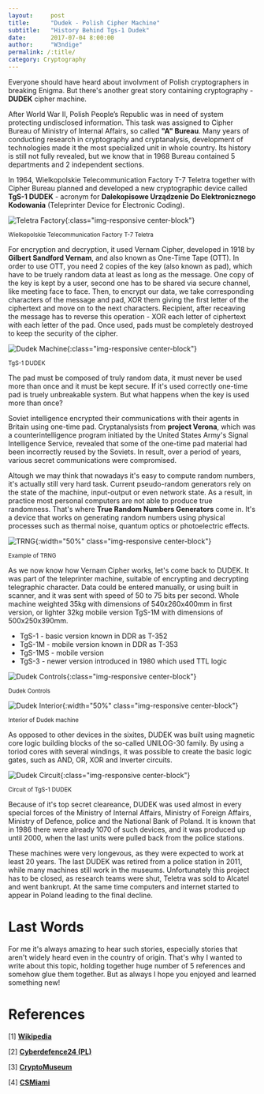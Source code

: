 ```yaml
---
layout:     post
title:      "Dudek - Polish Cipher Machine"
subtitle:   "History Behind Tgs-1 Dudek"
date:       2017-07-04 8:00:00
author:     "W3ndige"
permalink: /:title/
category: Cryptography
---
```


<p>Everyone should have heard about involvment of Polish cryptographers in breaking Enigma. But there's another great story containing cryptography - <b>DUDEK</b> cipher machine. </p>

<p>After World War II, Polish People’s Republic was in need of system protecting undisclosed information. This task was assigned to Cipher Bureau of Ministry of Internal Affairs, so called <b>"A" Bureau</b>. Many years of conducting research in cryptography and cryptanalysis, development of technologies made it the most specialized unit in whole country. Its history is still not fully revealed, but we know that in 1968 Bureau contained 5 departments and 2 independent sections. </p>

<p>In 1964, Wielkopolskie Telecommunication Factory T-7 Teletra together with Cipher Bureau planned and developed a new cryptographic device called <b>TgS-1 DUDEK</b> - acronym for <b>Dalekopisowe Urządzenie Do Elektronicznego Kodowania</b> (Teleprinter Device for Electronic Coding). </p>

![Teletra Factory](/img/dudek-crypto/teletra.jpg){:class="img-responsive center-block"}
<p class="text-center"><small> Wielkopolskie Telecommunication Factory T-7 Teletra</small></p>

<p>For encryption and decryption, it used Vernam Cipher, developed in 1918 by <b>Gilbert Sandford Vernam</b>, and also known as One-Time Tape (OTT). In order to use OTT, you need 2 copies of the key (also known as pad), which have to be truely random data at least as long as the message. One copy of the key is kept by a user, second one has to be shared via secure channel, like meeting face to face. Then, to encrypt our data, we take corresponding characters of the message and pad, XOR them giving the first letter of the ciphertext and move on to the next characters. Recipient, after receaving the message has to reverse this operation - XOR each letter of ciphertext with each letter of the pad. Once used, pads must be completely destroyed to keep the security of the cipher. </p>

![Dudek Machine](/img/dudek-crypto/dudek-machine.jpg){:class="img-responsive center-block"}
<p class="text-center"><small>TgS-1 DUDEK</small></p>

<p>The pad must be composed of truly random data, it must never be used more than once and it must be kept secure. If it's used correctly one-time pad is truely unbreakable system. But what happens when the key is used more than once?</p>

<p>Soviet intelligence encrypted their communications with their agents in Britain using one-time pad. Cryptanalysists from <b>project Verona</b>, which was a counterintelligence program initiated by the United States Army's Signal Intelligence Service, revealed that some of the one-time pad material had been incorrectly reused by the Soviets. In result, over a period of years, various secret communications were compromised. </p>

<p>Altough we may think that nowadays it's easy to compute random numbers, it's actually still very hard task. Current pseudo-random generators rely on the state of the machine, input-output or even network state. As a result, in practice most personal computers are not able to produce true randomness. That's where <b>True Random Numbers Generators</b> come in. It's a device that works on generating random numbers using physical processes such as thermal noise, quantum optics or photoelectric effects. </p>

![TRNG](/img/dudek-crypto/trng.jpg){:width="50%" class="img-responsive center-block"}
<p class="text-center"><small>Example of TRNG</small></p>

<p>As we now know how Vernam Cipher works, let's come back to DUDEK. It was part of the teleprinter machine, suitable of encrypting and decrypting telegraphic character. Data could be entered manually, or using built in scanner, and it was sent with speed of 50 to 75 bits per second. Whole machine weighted 35kg with dimensions of 540x260x400mm in first version, or lighter 32kg mobile version TgS-1M with dimensions of 500x250x390mm. </p>

<ul>
  <li>TgS-1 - basic version known in DDR as T-352</li>
  <li>TgS-1M - mobile version known in DDR as T-353</li>
  <li>TgS-1MS - mobile version</li>
  <li>TgS-3 - newer version introduced in 1980 which used TTL logic</li>
</ul>

![Dudek Controls](/img/dudek-crypto/dudek-controls.png){:class="img-responsive center-block"}
<p class="text-center"><small>Dudek Controls</small></p>

![Dudek Interior](/img/dudek-crypto/dudek-interior.jpg){:width="50%" class="img-responsive center-block"}
<p class="text-center"><small>Interior of Dudek machine</small></p>

<p>As opposed to other devices in the sixites, DUDEK was built using magnetic core logic building blocks of the so-called UNILOG-30 family. By using a toriod cores with several windings, it was possible to create the basic logic gates, such as AND, OR, XOR and Inverter circuits. </p>

![Dudek Circuit](/img/dudek-crypto/dudek-plans.jpg){:class="img-responsive center-block"}
<p class="text-center"><small>Circuit of TgS-1 DUDEK</small></p>

<p>Because of it's top secret cleareance, DUDEK was used almost in every special forces of the Ministry of Internal Affairs, Ministry of Foreign Affairs, Ministry of Defence, police and the National Bank of Poland. It is known that in 1986 there were already 1070 of such devices, and it was produced up until 2000, when the last units were pulled back from the police stations. </p>

<p>These machines were very longevous, as they were expected to work at least 20 years. The last DUDEK was retired from a police station in 2011, while many machines still work in the museums. Unfortunately this project has to be closed, as research teams were shut, Teletra was sold to Alcatel and went bankrupt. At the same time computers and internet started to appear in Poland leading to the final decline. </p>

<h1>Last Words</h1>

<p>For me it's always amazing to hear such stories, especially stories that aren't widely heard even in the country of origin. That's why I wanted to write about this topic, holding together huge number of 5 references and somehow glue them together. But as always I hope you enjoyed and learned something new! </p>

<h1>References</h1>
<p>[1] <a href="https://en.wikipedia.org/wiki/DUDEK"><b>Wikipedia</b></a></p>
<p>[2] <a href="http://www.cyberdefence24.pl/398532,urzadzenie-szyfrujace-dudek-polska-enigma"><b>Cyberdefence24 (PL)</b></a></p>
<p>[3] <a href="http://www.cryptomuseum.com/crypto/pl/dudek/index.htm"><b>CryptoMuseum</b></a></p>
<p>[4] <a href="http://www.cs.miami.edu/home/burt/learning/Csc609.051/notes/02.html"><b>CSMiami</b></a></p>
